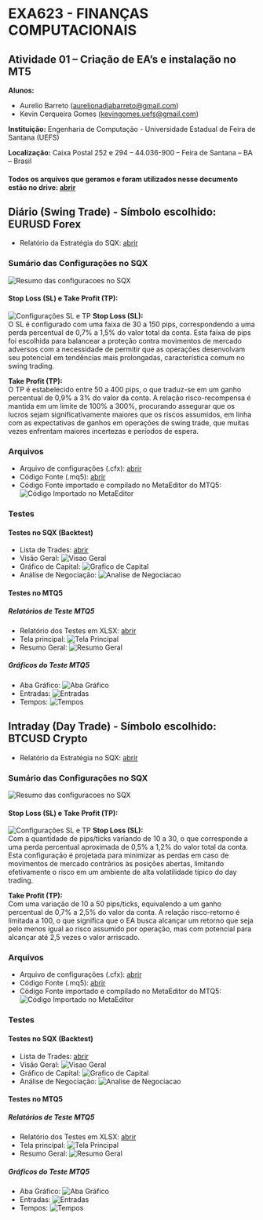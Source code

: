 # EXA623 - FINANÇAS COMPUTACIONAIS
## Atividade 01 – Criação de EA’s e instalação no MT5

**Alunos:**
- Aurelio Barreto (aurelionadjabarreto@gmail.com)
- Kevin Cerqueira Gomes (kevingomes.uefs@gmail.com)

**Instituição:** Engenharia de Computação - Universidade Estadual de Feira de Santana (UEFS)

**Localização:** Caixa Postal 252 e 294 – 44.036-900 – Feira de Santana – BA – Brasil

#### Todos os arquivos que geramos e foram utilizados nesse documento estão no drive: [abrir](https://drive.google.com/drive/folders/1NqI2BnjuykKXhf3ce2kiEnVFhyYdnZ-u?usp=drive_link)

## Diário (Swing Trade) - Símbolo escolhido: EURUSD Forex
- Relatório da Estratégia do SQX: [abrir](https://drive.google.com/file/d/1UoJUxhqdtcDYlAnyQK0larPsjtEZ6dQE/view?usp=drive_link)

### Sumário das Configurações no SQX

![Resumo das configuracoes no SQX](forex/(EURUSD)%20SQX%20-%20Resumo%20das%20Configuracoes.png)

#### Stop Loss (SL) e Take Profit (TP):

![Configurações SL e TP](forex/(EURUSD)%20SQX%20-%20Configuracoes%20SL%20e%20TP.png)
**Stop Loss (SL):**  
O SL é configurado com uma faixa de 30 a 150 pips, correspondendo a uma perda percentual de 0,7% a 1,5% do valor total da conta. Esta faixa de pips foi escolhida para balancear a proteção contra movimentos de mercado adversos com a necessidade de permitir que as operações desenvolvam seu potencial em tendências mais prolongadas, característica comum no swing trading.

**Take Profit (TP):**  
O TP é estabelecido entre 50 a 400 pips, o que traduz-se em um ganho percentual de 0,9% a 3% do valor da conta. A relação risco-recompensa é mantida em um limite de 100% a 300%, procurando assegurar que os lucros sejam significativamente maiores que os riscos assumidos, em linha com as expectativas de ganhos em operações de swing trade, que muitas vezes enfrentam maiores incertezas e períodos de espera.

### Arquivos
- Arquivo de configurações (.cfx): [abrir](https://drive.google.com/file/d/1MPgBxUPxrMpbXqIouMCkYXF-R0A2N9P8/view?usp=drive_link)
- Código Fonte (.mq5): [abrir](https://drive.google.com/file/d/1XCBIPbyaBm_YNniASZnFbtamlTkOPtAA/view?usp=drive_link)
- Código Fonte importado e compilado no MetaEditor do MTQ5: ![Código Importado no MetaEditor](forex/(EURUSD)%20MTQ5%20-%20Codigo%20Importado%20no%20MetaEditor.png)

### Testes
#### Testes no SQX (Backtest)
- Lista de Trades: [abrir](https://docs.google.com/spreadsheets/d/1AzNZIIGaBcVdwiBlLjPT6c42nya-ab8X/edit?usp=drive_link&ouid=104297309265572510054&rtpof=true&sd=true)
- Visão Geral: ![Visao Geral](forex/(EURUSD)%20SQX%20-%20Backtest%20-%20Visao%20Geral.png)
- Gráfico de Capital: ![Grafico de Capital](forex/(EURUSD)%20SQX%20-%20Backtest%20-%20Grafico%20de%20Capital.png)
- Análise de Negociação: ![Analise de Negociacao](forex/(EURUSD)%20SQX%20-%20Backtest%20-%20Analise%20de%20Negociacao.png)

#### Testes no MTQ5
##### Relatórios de Teste MTQ5
- Relatório dos Testes em XLSX: [abrir](https://docs.google.com/spreadsheets/d/1EmXm_6UU4cYK28AssymDLVanGhQUk0q4/edit?usp=drive_link&ouid=104297309265572510054&rtpof=true&sd=true)
- Tela principal: ![Tela Principal](forex/(EURUSD)%20MTQ5%20-%20Tela%20Principal.png)
- Resumo Geral: ![Resumo Geral](forex/(EURUSD)%20MTQ5%20-%20Testes%20-%20Resumo%20Geral.png)

##### Gráficos do Teste MTQ5
- Aba Gráfico: ![Aba Gráfico](forex/(EURUSD)%20MTQ5%20-%20Grafico%20do%20Teste%20-%20Aba%20Grafico.png)
- Entradas: ![Entradas](forex/(EURUSD)%20MTQ5%20-%20Grafico%20do%20Teste%20-%20Entradas.png)
- Tempos: ![Tempos](forex/(EURUSD)%20MTQ5%20-%20Grafico%20do%20Teste%20-%20Tempos.png)

<!-- ############################################################################## -->

## Intraday (Day Trade) - Símbolo escolhido: BTCUSD Crypto
- Relatório da Estratégia no SQX: [abrir](https://docs.google.com/spreadsheets/d/1776oM_xh7pho-Gap0OaiYmhkZmzHdRP4/edit?usp=drive_link&ouid=104297309265572510054&rtpof=true&sd=true)

### Sumário das Configurações no SQX

![Resumo das configuracoes no SQX](crypto/(BTCUSD)%20SQX%20-%20Resumo%20das%20Configuracoes.png)

#### Stop Loss (SL) e Take Profit (TP):

![Configurações SL e TP](crypto/(BTCUSD)%20SQX%20-%20Configuracoes%20SL%20e%20TP.png)
**Stop Loss (SL):**  
Com a quantidade de pips/ticks variando de 10 a 30, o que corresponde a uma perda percentual aproximada de 0,5% a 1,2% do valor total da conta. Esta configuração é projetada para minimizar as perdas em caso de movimentos de mercado contrários às posições abertas, limitando efetivamente o risco em um ambiente de alta volatilidade típico do day trading.

**Take Profit (TP):**  
Com uma variação de 10 a 50 pips/ticks, equivalendo a um ganho percentual de 0,7% a 2,5% do valor da conta. A relação risco-retorno é limitada a 100, o que significa que o EA busca alcançar um retorno que seja pelo menos igual ao risco assumido por operação, mas com potencial para alcançar até 2,5 vezes o valor arriscado.

### Arquivos
- Arquivo de configurações (.cfx): [abrir](https://drive.google.com/file/d/1HX7a5CdKxauK1wYDzXJs1vKD9mer2cIB/view?usp=drive_link)
- Código Fonte (.mq5): [abrir](https://drive.google.com/file/d/1Qng679bpBIb5YgcVjGwC8Sumh2xGrVC8/view?usp=drive_link)
- Código Fonte importado e compilado no MetaEditor do MTQ5: ![Código Importado no MetaEditor](crypto/(BTCUSD)%20MTQ5%20-%20Codigo%20Importado%20no%20MetaEditor.png)

### Testes
#### Testes no SQX (Backtest)
- Lista de Trades: [abrir](https://docs.google.com/spreadsheets/d/1g_4eDAl3MacIrDoHtPCOWQpLhntAaD6X/edit?usp=drive_link&ouid=104297309265572510054&rtpof=true&sd=true)
- Visão Geral: ![Visao Geral](crypto/(BTCUSD)%20SQX%20-%20Backtest%20-%20Visao%20Geral.png)
- Gráfico de Capital: ![Grafico de Capital](crypto/(BTCUSD)%20SQX%20-%20Backtest%20-%20Grafico%20de%20Capital.png)
- Análise de Negociação: ![Analise de Negociacao](crypto/(BTCUSD)%20SQX%20-%20Backtest%20-%20Analise%20de%20Negociacao.png)

#### Testes no MTQ5
##### Relatórios de Teste MTQ5
- Relatório dos Testes em XLSX: [abrir](https://drive.google.com/file/d/1bYgUNhp8WTZH4Mce5QYvMaMHYbE6m6DO/view?usp=drive_link)
- Tela principal: ![Tela Principal](crypto/(BTCUSD)%20MTQ5%20-%20Tela%20Principal.png)
- Resumo Geral: ![Resumo Geral](crypto/(BTCUSD)%20MTQ5%20-%20Testes%20-%20Resumo%20Geral.png)

##### Gráficos do Teste MTQ5
- Aba Gráfico: ![Aba Gráfico](crypto/(BTCUSD)%20MTQ5%20-%20Grafico%20do%20Teste%20-%20Aba%20Grafico.png)
- Entradas: ![Entradas](crypto/(BTCUSD)%20MTQ5%20-%20Grafico%20do%20Teste%20-%20Entradas.png)
- Tempos: ![Tempos](crypto/(BTCUSD)%20MTQ5%20-%20Grafico%20do%20Teste%20-%20Tempos.png)

